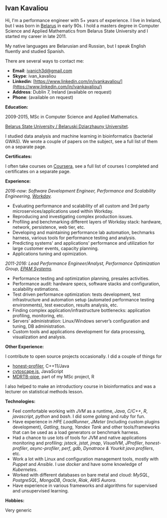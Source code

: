 ## Ivan Kavaliou

Hi, I'm a performance engineer with 5+ years of experience. I live in Ireland, but I was born in [Belarus](https://en.wikipedia.org/wiki/Belarus) in early 90s. I hold a masters degree in Computer Science and Applied Mathematics from Belarus State University and I started my career in late 2011. 

My native languages are Belarusian and Russian, but I speak English fluently and studied Spanish.

There are several ways to contact me:
- __Email__: ivanich3d@gmail.com
- __Skype__: ivan_kavaliou
- __Linkedin__: [https://www.linkedin.com/in/ivankavaliou/](https://www.linkedin.com/in/ivankavaliou/)
- __Address__: Dublin 7, Ireland (available on request)
- __Phone__: (available on request)

__Education:__

2009-2015, MSc in Computer Science and Applied Mathematics.

[Belarus State University / Belaruski Dziarzhauny Universitet](https://bsu.by/).

I studied data analysis and machine learning in bioinformatics (bacterial GWAS). We wrote a couple of papers on the subject, see a full list of them on a separate page.

__Certificates:__

I often take courses on [Coursera](https://www.coursera.org/), see a full list of courses I completed and certificates on a separate page.

__Experience:__

_2016-now: Software Development Engineer, Performance and Scalability Engineering, [Workday](https://www.workday.com/)._
- Evaluating performance and scalability of all custom and 3rd party microservices/applications used within Workday.
- Reproducing and investigating complex production issues.
- Profiling and benchmarking different layers of Workday stack: hardware, network, persistence, web tier, etc.
- Developing and maintaining performance lab automation, bechmarks harness, various tools for performance testing and analysis.
- Predicting systems' and applications' performance and utilization for large customer events, capacity planning.
- Applications tuning and opimization.

_2011-2016: Lead Performance Engineer/Analyst, Performance Optimization Group, [EPAM Systems](https://www.epam.com/)._
- Performance testing and optimization planning, presales activities.
- Performance audit: hardware specs, software stacks and configuration, scalability estimations.
- Test driven performance optimization: tests development, test infrastructure and automation setup (automated performance testing environments), test execution, results analysis, etc.
- Finding complex application/infrastructure bottlenecks: application profiling, monitoring, etc.
- Servers’ administration: Linux/Windows server’s configuration and tuning, DB administration.
- Custom tools and applications development for data processing, visualization and analysis.

__Other Experience:__

I contribute to open source projects occasionally. I did a couple of things for
- [honest-profiler](https://github.com/jvm-profiling-tools/honest-profiler), C++11/Java
- [cytoscape.js](https://github.com/ikavalio/cytoscape.js), JavaScript
- [MDRTB-pipe](https://github.com/ikavalio/MDRTB-pipe), part of my MSc project, R

I also helped to make an introductiory course in bioinformatics and was a lecturer on statistical methods lesson. 

__Technologies:__

- Feel comfortable working with _JVM_ as a runtime, _Java_, _C/C++_, _R_, _javascript_, _python_ and _bash_. I did some _golang_ and _ruby_ for fun.
- Have experience in _HPE LoadRunner_, _JMeter_ (including custom plugins development), _Gatling_, _tsung_, _Yandex Tank_ and other tools/frameworks that can be used as a load generators or benchmark harness.
- Had a chance to use lots of tools for JVM and native applications monitoring and profiling: _jstack_, _jstat_, _jmap_, _VisualVM_, _JProfiler_, _honest-profiler_, _async-profiler_, _perf_, _gdb_, _Dynatrace & Yourkit java profilers_, etc.
- Work a lot with Linux and configuration management tools, mostly with _Puppet_ and _Ansible_. I use _docker_ and have some knowledge of _Kubernetes_.
- Worked with different databases on bare metal and cloud: _MySQL_, _PostgreSQL_, _MongoDB_, _Oracle_, _Riak_, _AWS Aurora_.
- Have experience in various frameworks and algorithms for supervised and unsupervised learning. 

__Hobbies:__

Very generic
